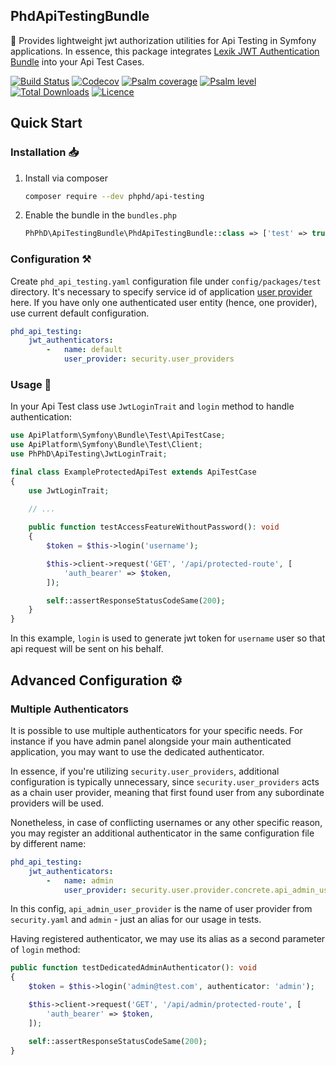 PhdApiTestingBundle
--------------------

🧰 Provides lightweight jwt authorization utilities for Api Testing in Symfony applications. In essence, this package
integrates [Lexik JWT Authentication Bundle](https://github.com/lexik/LexikJWTAuthenticationBundle) into your Api Test
Cases.

[![Build Status](https://img.shields.io/github/actions/workflow/status/phphd/api-testing/ci.yaml?branch=main)](https://github.com/phphd/api-testing/actions?query=branch%3Amain)
[![Codecov](https://codecov.io/gh/phphd/api-testing/graph/badge.svg?token=GZRXWYT55Z)](https://codecov.io/gh/phphd/api-testing)
[![Psalm coverage](https://shepherd.dev/github/phphd/api-testing/coverage.svg)](https://shepherd.dev/github/phphd/api-testing)
[![Psalm level](https://shepherd.dev/github/phphd/api-testing/level.svg)](https://shepherd.dev/github/phphd/api-testing)
[![Total Downloads](https://img.shields.io/packagist/dt/phphd/api-testing.svg?style=flat-square)](https://packagist.org/packages/phphd/api-testing)
[![Licence](https://img.shields.io/github/license/phphd/api-testing.svg)](https://github.com/phphd/api-testing/blob/main/LICENSE)

## Quick Start

### Installation 📥

1. Install via composer

    ```sh
    composer require --dev phphd/api-testing
    ```

2. Enable the bundle in the `bundles.php`

    ```php
    PhPhD\ApiTestingBundle\PhdApiTestingBundle::class => ['test' => true],
    ```

### Configuration ⚒️

Create `phd_api_testing.yaml` configuration file under `config/packages/test` directory. It's necessary to specify
service id of application [user provider](https://symfony.com/doc/current/security/user_providers.html) here. If you
have only one authenticated user entity (hence, one provider), use current default configuration.

```yaml
phd_api_testing:
    jwt_authenticators:
        -   name: default
            user_provider: security.user_providers
```

### Usage 🚀

In your Api Test class use `JwtLoginTrait` and `login` method to handle authentication:

```php
use ApiPlatform\Symfony\Bundle\Test\ApiTestCase;
use ApiPlatform\Symfony\Bundle\Test\Client;
use PhPhD\ApiTesting\JwtLoginTrait;

final class ExampleProtectedApiTest extends ApiTestCase
{
    use JwtLoginTrait;
    
    // ...

    public function testAccessFeatureWithoutPassword(): void
    {
        $token = $this->login('username');

        $this->client->request('GET', '/api/protected-route', [
            'auth_bearer' => $token,
        ]);

        self::assertResponseStatusCodeSame(200);
    }
}
```

In this example, `login` is used to generate jwt token for `username` user so that api request will be sent on his
behalf.

## Advanced Configuration ⚙️

### Multiple Authenticators

It is possible to use multiple authenticators for your specific needs. For instance if you have admin panel alongside
your main authenticated application, you may want to use the dedicated authenticator.

In essence, if you're utilizing `security.user_providers`, additional configuration is typically unnecessary,
since `security.user_providers` acts as a chain user provider, meaning that first found user from any subordinate
providers will be used.

Nonetheless, in case of conflicting usernames or any other specific reason, you may register an additional authenticator
in the same configuration file by different name:

```yaml
phd_api_testing:
    jwt_authenticators:
        -   name: admin
            user_provider: security.user.provider.concrete.api_admin_user_provider
```

In this config, `api_admin_user_provider` is the name of user provider from `security.yaml` and `admin` - just an alias
for our usage in tests.

Having registered authenticator, we may use its alias as a second parameter of `login` method:

```php
public function testDedicatedAdminAuthenticator(): void
{
    $token = $this->login('admin@test.com', authenticator: 'admin');

    $this->client->request('GET', '/api/admin/protected-route', [
        'auth_bearer' => $token,
    ]);

    self::assertResponseStatusCodeSame(200);
}
```
